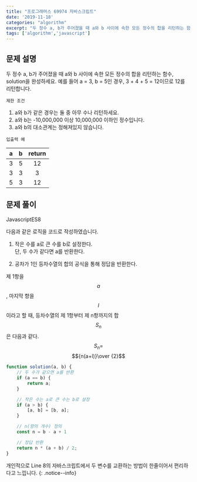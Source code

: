 ```yaml
---
title: "프로그래머스 69974 자바스크립트"
date: '2019-11-18'
categories: "algorithm"
excerpt: "두 정수 a, b가 주어졌을 때 a와 b 사이에 속한 모든 정수의 합을 리턴하는 함수"
tags: ['algorithm','javascript']
---
```


<script async src="https://cdnjs.cloudflare.com/ajax/libs/mathjax/2.7.0/MathJax.js?config=TeX-AMS_CHTML"></script>

## 문제 설명

두 정수 a, b가 주어졌을 때 a와 b 사이에 속한 모든 정수의 합을 리턴하는 함수, solution을 완성하세요.
예를 들어 a = 3, b = 5인 경우, 3 + 4 + 5 = 12이므로 12를 리턴합니다.

`제한 조건`
1. a와 b가 같은 경우는 둘 중 아무 수나 리턴하세요.
2. a와 b는 -10,000,000 이상 10,000,000 이하인 정수입니다.
3. a와 b의 대소관계는 정해져있지 않습니다.

`입출력 예`

|   a   |   b   | return |
| :---: | :---: | :----: |
|   3   |   5   |   12   |
|   3   |   3   |   3    |
|   5   |   3   |   12   |

## 문제 풀이

<span><a class="Javascript"><i class="fab fa-js-square"></i> Javascript</a><a class="Javascriptver">ES8</a></span>

다음과 같은 로직을 코드로 작성하였습니다.

1. 작은 수를 a로 큰 수를 b로 설정한다.<br>
단, 두 수가 같다면 a를 반환한다.

2. 공차가 1인 등차수열의 합의 공식을 통해 정답을 반환한다.

제 1항을 $$a$$, 마지막 항을 $$l$$이라고 할 때,
등차수열의 제 1항부터 제 n항까지의 합 $$S_n$$은 다음과 같다.
$${S_n}=$$ $${n(a+l)}\over {2}$$


~~~javascript
function solution(a, b) {
    // 두 수가 같으면 a를 반환
    if (a == b) {
        return a;
    }

    // 작은 수는 a로 큰 수는 b로 설정
    if (a > b) {
        [a, b] = [b, a];
    }

    // n(항의 개수) 정의
    const n = b - a + 1

    // 정답 반환
    return n * (a + b) / 2;
}
~~~

개인적으로 Line 8의 자바스크립트에서 두 변수를 교환하는 방법이 한줄이어서 편리하다고 느낍니다.
{: .notice--info}